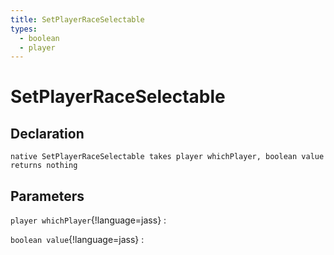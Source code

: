 ```yaml
---
title: SetPlayerRaceSelectable
types:
  - boolean
  - player
---
```


# SetPlayerRaceSelectable

## Declaration

```jass
native SetPlayerRaceSelectable takes player whichPlayer, boolean value returns nothing
```

## Parameters
`player whichPlayer`{!language=jass}
: 

`boolean value`{!language=jass}
: 
